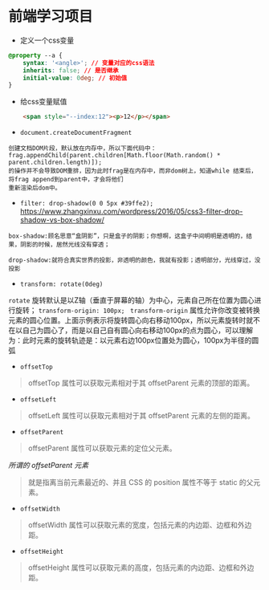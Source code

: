 # 前端学习项目
* 定义一个css变量
```css 
@property --a {
    syntax: '<angle>'; // 变量对应的css语法
    inherits: false; // 是否继承
    initial-value: 0deg; // 初始值
}
```
* 给css变量赋值
```html
    <span style="--index:12"><p>12</p></span>
```

* `document.createDocumentFragment`
```
创建文档DOM片段，默认放在内存中，所以下面代码中：
frag.appendChild(parent.children[Math.floor(Math.random() * parent.children.length)]);
的操作并不会导致DOM重排，因为此时frag是在内存中，而非dom树上，知道while 结束后，将frag append到parent中，才会将他们
重新渲染后dom中。
```

* `filter: drop-shadow(0 0 5px #39ffe2);`
https://www.zhangxinxu.com/wordpress/2016/05/css3-filter-drop-shadow-vs-box-shadow/
```
box-shadow:顾名思意“盒阴影”，只是盒子的阴影；你想啊，这盒子中间明明是透明的，结果，阴影的时候，居然光线没有穿透；

drop-shadow:就符合真实世界的投影，非透明的颜色，我就有投影；透明部分，光线穿过，没投影
```

* `transform: rotate(0deg)`

`rotate` 旋转默认是以Z轴（垂直于屏幕的轴）为中心，元素自己所在位置为圆心进行旋转；
`transform-origin: 100px; `
`transform-origin` 属性允许你改变被转换元素的圆心位置。上面示例表示将旋转圆心向右移动100px，所以元素旋转时就不在以自己为圆心了，而是以自己自有圆心向右移动100px的点为圆心，可以理解为：此时元素的旋转轨迹是：以元素右边100px位置处为圆心，100px为半径的圆弧

* `offsetTop` 
> offsetTop 属性可以获取元素相对于其 offsetParent 元素的顶部的距离。

* `offsetLeft` 
> offsetLeft 属性可以获取元素相对于其 offsetParent 元素的左侧的距离。

* `offsetParent`
> offsetParent 属性可以获取元素的定位父元素。

*_所谓的 offsetParent 元素_*
> 就是指离当前元素最近的、并且 CSS 的 position 属性不等于 static 的父元素。

* `offsetWidth`
> offsetWidth 属性可以获取元素的宽度，包括元素的内边距、边框和外边距。

* `offsetHeight`
> offsetHeight 属性可以获取元素的高度，包括元素的内边距、边框和外边距。